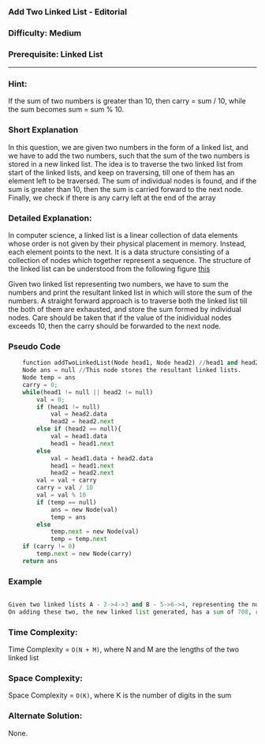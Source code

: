 ### **Add Two Linked List - Editorial**
### **Difficulty**: Medium
### **Prerequisite: Linked List**
---
### **Hint:**
If the sum of two numbers is greater than 10, then carry = sum / 10, while the sum becomes sum = sum % 10.

### **Short Explanation**
In this question, we are given two numbers in the form of a linked list, and we have to add the two numbers, such that the sum of the two numbers is stored in a new linked list. The idea is to traverse the two linked list from start of the linked lists, and keep on traversing, till one of them has an element left to be traversed. The sum of individual nodes is found, and if the sum is greater than 10, then the sum is carried forward to the next node. Finally, we check if there is any carry left at the end of the array


### **Detailed Explanation**:
In computer science, a linked list is a linear collection of data elements whose order is not given by their physical placement in memory. Instead, each element points to the next. It is a data structure consisting of a collection of nodes which together represent a sequence.
The structure of the linked list can be understood from the following figure 
[this](https://en.wikipedia.org/wiki/Linked_list)

Given two linked list representing two numbers, we have to sum the numbers and print the resultant linked list in which will store the sum of the numbers. A straight forward approach is to traverse both the linked list till the both of them are exhausted, and store the sum formed by individual nodes. Care should be taken that if the value of the inidividual nodes exceeds 10, then the carry should be forwarded to the next node. 

### **Pseudo Code**
```python
	function addTwoLinkedList(Node head1, Node head2) //head1 and head2 represent the two linked lists.
	Node ans = null //This node stores the resultant linked lists.
	Node temp = ans
	carry = 0;
	while(head1 != null || head2 != null)
		val = 0;
		if (head1 != null)
			val = head2.data
			head2 = head2.next
		else if (head2 == null){
			val = head1.data
			head1 = head1.next
		else
			val = head1.data + head2.data
			head1 = head1.next
			head2 = head2.next
		val = val + carry
		carry = val / 10
		val = val % 10
		if (temp == null)
			ans = new Node(val)
			temp = ans
		else
			temp.next = new Node(val)
			temp = temp.next
	if (carry != 0)
		temp.next = new Node(carry)
	return ans

```
### Example 
```python

Given two linked lists A - 2->4->3 and B - 5->6->4, representing the numbers 342 and 465. 
On adding these two, the new linked list generated, has a sum of 708, represented by the linked list 7->0->8.

```

### **Time Complexity**:
Time Complexity = `O(N + M)`, where N and M are the lengths of the two linked list
### **Space Complexity**:
Space Complexity = `O(K)`, where K is the number of digits in the sum

### **Alternate Solution**:
None.

